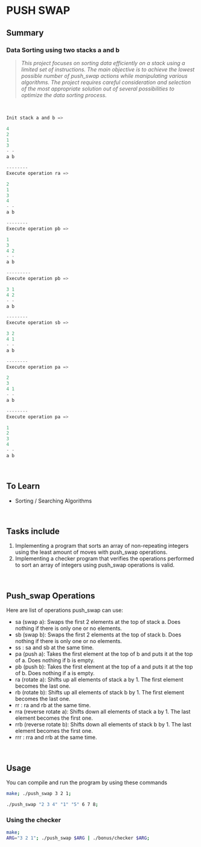 # PUSH SWAP

## Summary
### Data Sorting using two stacks a and b
> *This project focuses on sorting data efficiently on a stack using a limited set of instructions. The main objective is to achieve the lowest possible number of push_swap actions while manipulating various algorithms. The project requires careful consideration and selection of the most appropriate solution out of several possibilities to optimize the data sorting process.*

<br>

```c
Init stack a and b =>

4
2
1
3
- -
a b

--------
Execute operation ra =>

2
1
3
4
- -
a b

--------
Execute operation pb =>

1
3
4 2
- -
a b

---------
Execute operation pb =>

3 1
4 2
- -
a b

--------
Execute operation sb =>

3 2
4 1
- -
a b

--------
Execute operation pa =>

2
3 
4 1
- -
a b

--------
Execute operation pa =>

1
2
3 
4 
- -
a b
```

<br/>

## To Learn

- Sorting / Searching Algorithms

<br/>

## Tasks include

1. Implementing a program that sorts an array of non-repeating integers using the least amount of moves with push_swap operations.
2. Implementing a checker program that verifies the operations performed to sort an array of integers using push_swap operations is valid.

<br/>

## Push_swap Operations

Here are list of operations push_swap can use:

- sa (swap a): Swaps the first 2 elements at the top of stack a. Does nothing if there is only one or no elements.
- sb (swap b): Swaps the first 2 elements at the top of stack b. Does nothing if there is only one or no elements.
- ss : sa and sb at the same time.
- pa (push a): Takes the first element at the top of b and puts it at the top of a. Does nothing if b is empty.
- pb (push b): Takes the first element at the top of a and puts it at the top of b. Does nothing if a is empty.
- ra (rotate a): Shifts up all elements of stack a by 1. The first element becomes the last one.
- rb (rotate b): Shifts up all elements of stack b by 1. The first element becomes the last one.
- rr : ra and rb at the same time.
- rra (reverse rotate a): Shifts down all elements of stack a by 1. The last element becomes the first one.
- rrb (reverse rotate b): Shifts down all elements of stack b by 1. The last element becomes the first one.
- rrr : rra and rrb at the same time.

<br/>

## Usage
You can compile and run the program by using these commands

``` bash
make; ./push_swap 3 2 1;

./push_swap "2 3 4" "1" "5" 6 7 8;
```

### Using the checker
``` bash
make;
ARG="3 2 1"; ./push_swap $ARG | ./bonus/checker $ARG;
```
